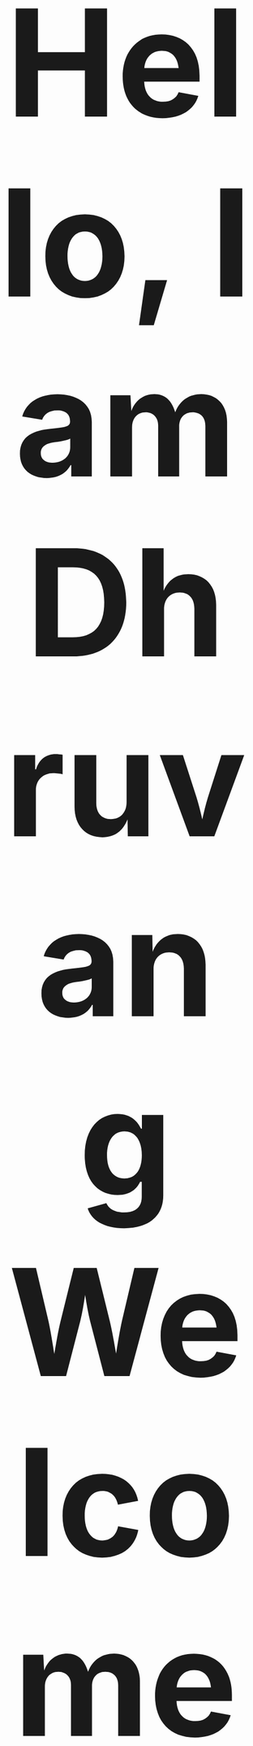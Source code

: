 <div align="center"; style="font-size: 250px;"> 
<h3><strong>Hello, I am Dhruvang<br> Welcome to my Github Profile </strong></h3>
<img width="70" src="https://media.giphy.com/media/QTlmH8hEoVoi83mdJC/giphy.gif">
</div>

<!--
**davidlorenzo47/davidlorenzo47** is a ✨ _special_ ✨ repository because its `README.md` (this file) appears on your GitHub profile.

Here are some ideas to get you started:

- 🔭 I’m currently working on ...
- 🌱 I’m currently learning ...
- 👯 I’m looking to collaborate on ...
- 🤔 I’m looking for help with ...
- 💬 Ask me about ...
- 📫 How to reach me: ...
- 😄 Pronouns: ...
- ⚡ Fun fact: ...
-->
---
<div align="center">
  <h3>About me</h3>
  <img src="https://readme-typing-svg.herokuapp.com?color=00FFD2&size=30&center=true&vCenter=true&width=700&lines=Eager+to+learn+new+things;Technophile;Loves+Computer+and+Computer+Technologies">
</div>

---
<img width="40" src="https://media.giphy.com/media/VdoIFLsMIlwzfKD520/giphy.gif"> &nbsp;&nbsp;&nbsp;   <h4>Tools and Technologies I love working with</h4>
<div align="center">
<a href="https://www.python.org/"><img src="https://github.com/devicons/devicon/blob/master/icons/python/python-original-wordmark.svg" width="50"></a> 
<a href="https://www.php.net/"><img src="https://github.com/devicons/devicon/blob/master/icons/php/php-original.svg" width="50"></a>
<a href="https://html.spec.whatwg.org/" ><img src="https://github.com/devicons/devicon/blob/master/icons/html5/html5-original-wordmark.svg" width="50"></a>
<a href="https://www.w3.org/TR/CSS/#css"><img src="https://github.com/devicons/devicon/blob/master/icons/css3/css3-original-wordmark.svg" width="50"></a>
<a href="https://www.javascript.com/"><img src="https://github.com/devicons/devicon/blob/master/icons/javascript/javascript-original.svg" width="50"></a>
<a href="https://jquery.com/"><img src="https://github.com/devicons/devicon/blob/master/icons/jquery/jquery-original-wordmark.svg" width="50"></a>
<a href="https://nodejs.org/en/"><img src="https://github.com/devicons/devicon/blob/master/icons/nodejs/nodejs-original-wordmark.svg" width="50"></a>
<a href="https://www.npmjs.com/"><img src="https://github.com/devicons/devicon/blob/master/icons/npm/npm-original-wordmark.svg" width="50"></a>
<a href="https://reactjs.org/"><img src="https://github.com/devicons/devicon/blob/master/icons/react/react-original-wordmark.svg" width="50"></a>
<a href="https://firebase.google.com/"><img src="https://github.com/devicons/devicon/blob/master/icons/firebase/firebase-plain-wordmark.svg" width="50"></a>
<a href="https://jupyter.org/"><img src="https://github.com/devicons/devicon/blob/master/icons/jupyter/jupyter-original-wordmark.svg" width="50"></a>
<a href="https://isocpp.org/"><img src="https://github.com/keikomori/icons-badges/blob/master/icons/C%20%2B%2B/c.svg" width="50"></a>
<a href="https://www.oracle.com/java/"><img src="https://github.com/devicons/devicon/blob/master/icons/java/java-original-wordmark.svg" width="50"></a>
<a href="https://code.visualstudio.com/"><img src="https://github.com/keikomori/icons-badges/blob/master/icons/VSCode/vscode.svg" width="50"></a>
<a href="https://ubuntu.com/"><img src="https://github.com/keikomori/icons-badges/blob/master/icons/Ubuntu/ubuntu.svg" width="50"></a>
<a href="https://www.linux.org/"><img src="https://github.com/devicons/devicon/blob/master/icons/linux/linux-original.svg" width="50"></a>
<a href="https://git-scm.com/"><img src="https://github.com/devicons/devicon/blob/master/icons/git/git-original-wordmark.svg" width="50"></a>
<a href="https://github.com/"><img src="https://github.com/devicons/devicon/blob/master/icons/github/github-original-wordmark.svg" width="50"></a>
<!-- <a href=""><img src="" width="50"></a>
<a href=""><img src="" width="50"></a>
<a href=""><img src="" width="50"></a>
<a href=""><img src="" width="50"></a>
<a href=""><img src="" width="50"></a>
<a href=""><img src="" width="50"></a>
<a href=""><img src="" width="50"></a> -->
  
</div>

---
<h4>Most Used Programming Languages by me</h4>
<div align="center">
<!--img src="https://github-readme-stats.vercel.app/api/top-langs/?username=davidlorenzo47&theme=radical&langs_count=6&layout=compact"-->
<img src="https://github-readme-stats.vercel.app/api/top-langs/?username=davidlorenzo47&amp;hide=java,html,css&amp;theme=radical">
</div>

---
![](https://komarev.com/ghpvc/?username=your-github-davidlorenzo47&label=Profile+Views&style=plastic)











